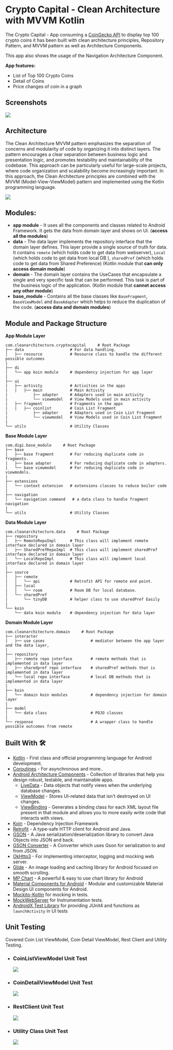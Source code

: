 # Crypto Capital - Clean Architecture with MVVM Kotlin
The Crypto Capital - App consuming a [CoinGecko API](https://www.coingecko.com/en/api) to display top 100 crypto coins it has been built with clean architecture principles, Repository Pattern, and MVVM pattern as well as Architecture Components.

This app also shows the usage of the Navigation Architecture Component.

**App features:**
- List of Top 100 Crypto Coins
- Detail of Coins
- Price changes of coin in a graph

## Screenshots
![](screenshots/crypto_capital_screenshot.jpg)

## Architecture
The Clean Architecture MVVM pattern emphasizes the separation of concerns and modularity of code by organizing it into distinct layers. The pattern encourages a clear separation between business logic and presentation logic, and promotes testability and maintainability of the codebase. This approach can be particularly useful for large-scale projects, where code organization and scalability become increasingly important. In this approach, the Clean Architecture principles are combined with the MVVM (Model-View-ViewModel) pattern and implemented using the Kotlin programming language.

![](https://assets.toptal.io/images?url=https://uploads.toptal.io/blog/image/127608/toptal-blog-image-1543413671794-80993a19fea97477524763c908b50a7a.png)

## Modules:
* **app module** - It uses all the components and classes related to Android Framework. It gets the data from domain layer and shows on UI. (**access all the modules**)
* **data** - The data layer implements the repository interface that the domain layer defines. This layer provide a single source of truth for data. It contains `remote` (which holds code to get data from webserver), `Local` (which holds code to get data from local DB ), `sharedPref` (which holds code to get data from Shared Preference) (Kotlin module that **can only access domain module**)
* **domain** - The domain layer contains the UseCases that encapsulate a single and very specific task that can be performed. This task is part of the business logic of the application. (Kotlin module that **cannot access any other module**)
* **base_module** - Contains all the base classes like `BaseFragment`, `BaseViewModel` and `BaseAdapter` which helps to reduce the duplication of the code. (**access data and domain modules**)


## Module and Package Structure
**App Module Layer**

    com.cleanarchitecture.cryptocapital     # Root Package
    ├── data                    # For data handling.
    │   ├── resource            # Resource class to handle the different possible outcomes
    |
    ├── di                  
    │   └── app koin module     # dependency injection for app layer
    |
    ├── ui  
    |   ├── activity            # Activities in the apps
    |   |   ├── main            # Main Activity 
    |           ├── adapter     # Adapters used in main activity
    |           └── viewmodel   # View Models used in main activity 
    |   ├── fragment            # Fragments in the apps
    |   |   ├── coinlist        # Coin List Fragment 
    |           ├── adapter     # Adapters used in Coin List Fragment
    |           └── viewmodel   # View Models used in Coin List Fragment
    |
    └── utils                   # Utility Classes

**Base Module Layer**

    com.digi.base_module     # Root Package
    ├── base
    |   ├── base fragment       # For reducing duplicate code in fragments.
    |   ├── base adapter        # For reducing duplicate code in adapters.
    |   └── base viewmodel      # For reducing duplicate code in viewmodels.
    |
    ├── extensions                  
    │   └── context extension   # extensions classes to reduce boiler code
    |
    ├── navigation                  
    │   └── navigation command   # a data class to handle fragment navigation
    |
    └── utils                   # Utility Classes

**Data Module Layer**

    com.cleanarchitecture.data     # Root Package
    ├── repository
    |   ├── RemoteRepoImpl      # This class will implement remote interface declared in domain layer
    |   ├── SharedPrefRepoImpl  # This class will implement sharedPref interface declared in domain layer
    |   └── LocalRepoImpl       # This class will implement local interface declared in domain layer 
    |
    ├── source                 
    │   ├── remote              
    |   │   └── api             # Retrofit API for remote end point.
    │   ├── local                  
    |   │   └── room            # Room DB for local database.
    │   └── sharedPref            
    |       └── tinyDB          # helper class to use sharedPref Easily
    |
    └── koin                  
        └── data koin module    # dependency injection for data layer

**Domain Module Layer**

    com.cleanarchitecture.domain     # Root Package
    ├── interactor
    |   ├── use cases                    # mediator between the app layer and the data layer,
    |
    ├── repository                      
    │   ├── remote repo interface        # remote methods that is implemented in data layer
    │   ├── sharedpref repo interface    # sharedPref methods that is implemented in data layer    
    │   └── local repo interface         # local DB methods that is implemented in data layer
    |
    ├── koin                  
    │   └── domain koin modules          # dependency injection for domain layer
    |
    ├── model                  
    │   └── data class                   # POJO classes
    |
    └── response                         # A wrapper class to handle possible outcomes from remote 



## Built With 🛠
- [Kotlin](https://kotlinlang.org/) - First class and official programming language for Android development.
- [Coroutines](https://kotlinlang.org/docs/reference/coroutines-overview.html) - For asynchronous and more..
- [Android Architecture Components](https://developer.android.com/topic/libraries/architecture) - Collection of libraries that help you design robust, testable, and maintainable apps.
    - [LiveData](https://developer.android.com/topic/libraries/architecture/livedata) - Data objects that notify views when the underlying database changes.
    - [ViewModel](https://developer.android.com/topic/libraries/architecture/viewmodel) - Stores UI-related data that isn't destroyed on UI changes.
    - [ViewBinding](https://developer.android.com/topic/libraries/view-binding) - Generates a binding class for each XML layout file present in that module and allows you to more easily write code that interacts with views.
- [Koin](https://insert-koin.io) - Dependency Injection Framework
- [Retrofit](https://square.github.io/retrofit/) - A type-safe HTTP client for Android and Java.
- [GSON](https://github.com/google/gson) - A Java serialization/deserialization library to convert Java Objects into JSON and back.
- [GSON Converter](https://github.com/square/retrofit/tree/master/retrofit-converters/gson) - A Converter which uses Gson for serialization to and from JSON.
- [OkHttp3](https://github.com/square/okhttp) -  For implementing interceptor, logging and mocking web server.
- [Glide](https://github.com/bumptech/glide) - An image loading and caching library for Android focused on smooth scrolling.
- [MP Chart](https://github.com/PhilJay/MPAndroidChart) - A powerful & easy to use chart library for Android
- [Material Components for Android](https://github.com/material-components/material-components-android) - Modular and customizable Material Design UI components for Android.
- [Mockito-Kotlin](https://github.com/nhaarman/mockito-kotlin) for mocking in tests.
- [MockWebServer](https://github.com/square/okhttp/tree/master/mockwebserver) for Instrumentation tests.
- [AndroidX Test Library](https://github.com/android/android-test) for providing JUnit4 and functions as `launchActivity` in UI tests

## Unit Testing
Covered Coin List ViewModel, Coin Detail ViewModel, Rest Client and Utility Testing.

- ### CoinListViewModel Unit Test
    ![](screenshots/coinlistviewmodel_test.png)
- ### CoinDetailViewModel Unit Test
    ![](screenshots/coint_detail_viewmodel_test_screenshot.png) 
- ### RestClient Unit Test
    ![](screenshots/restclient_test_screenshot.png)
- ### Utility Class Unit Test
    ![](screenshots/utility_test.png)